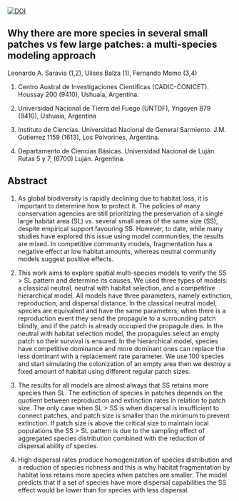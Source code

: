[![DOI](https://zenodo.org/badge/432276874.svg)](https://doi.org/10.5281/zenodo.13891484)

## Why there are more species in several small patches vs few large patches: a multi-species modeling approach

Leonardo A. Saravia (1,2), Ulises Balza (1), Fernando Momo (3,4)

1. Centro Austral de Investigaciones Científicas (CADIC-CONICET). Houssay 200 (9410), Ushuaia, Argentina.

2. Universidad Nacional de Tierra del Fuego (UNTDF), Yrigoyen 879 (9410), Ushuaia, Argentina

3. Instituto de Ciencias. Universidad Nacional de General Sarmiento. J.M. Gutierrez 1159 (1613), Los Polvorines, Argentina.

4. Departamento de Ciencias Básicas. Universidad Nacional de Luján. Rutas 5 y 7, (6700) Luján. Argentina.

        
## Abstract
 
1. As global biodiversity is rapidly declining due to habitat loss, it is important to determine how to protect it. The policies of many conservation agencies are still prioritizing the preservation of a single large habitat area (SL) vs. several small areas of the same size (SS), despite empirical support favouring SS. However, to date, while many studies have explored this issue using model communities, the results are mixed. In competitive community models, fragmentation has a negative effect at low habitat amounts, whereas neutral community models suggest positive effects.

2. This work aims to explore spatial multi-species models to verify the SS > SL pattern and determine its causes. We used three types of models: a classical neutral, neutral with habitat selection, and a competitive hierarchical model.  All models have three parameters, namely extinction, reproduction, and dispersal distance. In the classical neutral model, species are equivalent and have the same parameters; when there is a reproduction event they send the propagule to a surrounding patch blindly, and if the patch is already occupied the propagule dies. In the neutral with habitat selection model, the propagules select an empty patch so their survival is ensured. In the hierarchical model, species have competitive dominance and more dominant ones can replace the less dominant with a replacement rate parameter. We use 100 species and start simulating the colonization of an empty area then we destroy a fixed amount of habitat using different regular patch sizes. 

3. The results for all models are almost always that SS retains more species than SL. The extinction of species in patches depends on the quotient between reproduction and extinction rates in relation to patch size. The only case when SL > SS is when dispersal is insufficient to connect patches, and patch size is smaller than the minimum to prevent extinction. If patch size is above the critical size to maintain local populations the SS > SL pattern is due to the sampling effect of aggregated species distribution combined with the reduction of dispersal ability of species. 

4. High dispersal rates produce homogenization of species distribution and a reduction of species richness and this is why habitat fragmentation by habitat loss retains more species when patches are smaller. The model predicts that if a set of species have more dispersal capabilities the SS effect would be lower than for species with less dispersal. 
 